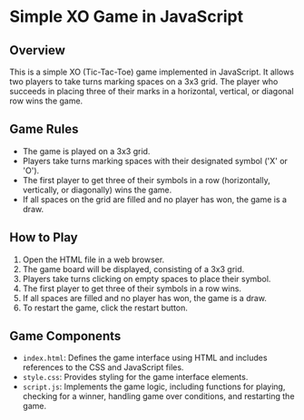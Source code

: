 # Simple XO Game in JavaScript

## Overview

This is a simple XO (Tic-Tac-Toe) game implemented in JavaScript. It allows two players to take turns marking spaces on a 3x3 grid. The player who succeeds in placing three of their marks in a horizontal, vertical, or diagonal row wins the game.

## Game Rules

- The game is played on a 3x3 grid.
- Players take turns marking spaces with their designated symbol ('X' or 'O').
- The first player to get three of their symbols in a row (horizontally, vertically, or diagonally) wins the game.
- If all spaces on the grid are filled and no player has won, the game is a draw.

## How to Play

1. Open the HTML file in a web browser.
2. The game board will be displayed, consisting of a 3x3 grid.
3. Players take turns clicking on empty spaces to place their symbol.
4. The first player to get three of their symbols in a row wins.
5. If all spaces are filled and no player has won, the game is a draw.
6. To restart the game, click the restart button.

## Game Components

- `index.html`: Defines the game interface using HTML and includes references to the CSS and JavaScript files.
- `style.css`: Provides styling for the game interface elements.
- `script.js`: Implements the game logic, including functions for playing, checking for a winner, handling game over conditions, and restarting the game.
